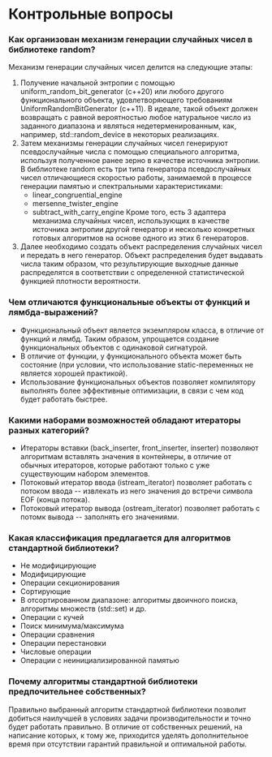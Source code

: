 # Контрольные вопросы
### Как организован механизм генерации случайных чисел в библиотеке random?
Механизм генерации случайных чисел делится на следующие этапы:
1. Получение начальной энтропии с помощью uniform_random_bit_generator (c++20) или любого другого функционального объекта, удовлетворяющего требованиям UniformRandomBitGenerator (c++11). В идеале, такой объект должен возвращать с равной вероятностью любое натуральное число из заданного диапазона и являться недетерменированным, как, например, std::random_device в некоторых реализациях.
2. Затем механизмы генерации случайных чисел генерируют псевдослучайные числа с помощью специального алгоритма, используя полученное ранее зерно в качестве источника энтропии. В библиотеке random есть три типа генератора псевдослучайных чисел отличающиеся скоростью работы, занимаемой в процессе генерации памятью и спектральными характеристиками:
	- linear_congruential_engine
	- mersenne_twister_engine
	- subtract_with_carry_engine
Кроме того, есть 3 адаптера механизма случайных чисел, использующих в качестве источника энтропии другой генератор и несколько конкретных готовых алгоритмов на основе одного из этих 6 генераторов.
3. Далее необходимо создать объект распределения случайных чисел и передать в него генератор. Объект распределения будет выдавать числа таким образом, что результирующие выходные данные распределятся в соответствии с определенной статистической функцией плотности вероятности.

### Чем отличаются функциональные объекты от функций и лямбда-выражений?
- Функциональный объект является экземпляром класса, в отличие от функций и лямбд. Таким образом, упрощается создание функциональных объектов с одинаковой сигнатурой.
- В отличие от функции, у функционального объекта может быть состояние (при условии, что использование static-переменных не является хорошей практикой).
- Использование функциональных объектов позволяет компилятору выполнять более эффективные оптимизации, в связи с чем код будет работать быстрее.

### Какими наборами возможностей обладают итераторы разных категорий?
- Итераторы вставки (back_inserter, front_inserter, inserter) позволяют алгоритмам вставлять значения в контейнеры, в отличие от обычных итераторов, которые работают только с уже существующим набором элементов.
- Потоковый итератор ввода (istream_iterator) позволяет работать с потоком ввода -- извлекать из него значения до встречи символа EOF (конца потока).
- Потоковый итератор вывода (ostream_iterator) позволяет работать с потомк вывода -- заполнять его значениями.

### Какая классификация предлагается для алгоритмов стандартной библиотеки?
- Не модифицирующие
- Модифицирующие
- Операции секционирования
- Сортирующие
- В отсортированном диапазоне: алгоритмы двоичного поиска, алгоритмы множеств (std::set) и др.
- Операции с кучей
- Поиск минимума/максимума
- Операции сравнения
- Операции перестановки
- Числовые операции
- Операции с неинициализированной памятью

### Почему алгоритмы стандартной библиотеки предпочительнее собственных?
Правильно выбранный алгоритм стандартной библиотеки позволит добиться наилучшей в условиях задачи производительности и точно будет работать правильно. В отличие от собственных решений, на написание которых, к тому же, приходится уделять дополнительное время при отсутствии гарантий правильной и оптимальной работы.
